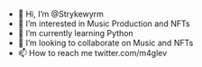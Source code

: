 - 👋 Hi, I’m @Strykewyrm
- 👀 I’m interested in Music Production and NFTs
- 🌱 I’m currently learning Python
- 💞️ I’m looking to collaborate on Music and NFTs
- 📫 How to reach me twitter.com/m4glev

<!---
Strykewyrm/Strykewyrm is a ✨ special ✨ repository because its `README.md` (this file) appears on your GitHub profile.
You can click the Preview link to take a look at your changes.
--->
